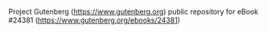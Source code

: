 Project Gutenberg (https://www.gutenberg.org) public repository for eBook #24381 (https://www.gutenberg.org/ebooks/24381)
